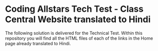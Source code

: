 # Coding Allstars Tech Test - Class Central Website translated to Hindi

The following solution is delivered for the Technical Test. Within this repository you will find all the HTML files of each of the links in the Home page already translated to Hindi.